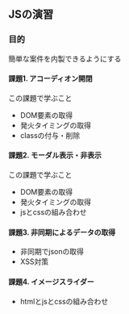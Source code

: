 ## JSの演習

### 目的
簡単な案件を内製できるようにする


#### 課題1. アコーディオン開閉
この課題で学ぶこと
- DOM要素の取得
- 発火タイミングの取得
- classの付与・削除

#### 課題2. モーダル表示・非表示
この課題で学ぶこと

- DOM要素の取得
- 発火タイミングの取得
- jsとcssの組み合わせ

#### 課題3. 非同期によるデータの取得

- 非同期でjsonの取得
- XSS対策

#### 課題4. イメージスライダー
- htmlとjsとcssの組み合わせ

